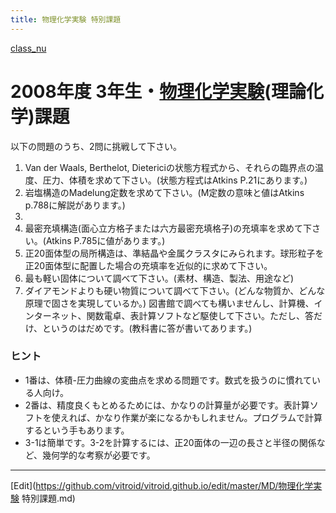 ```yaml
---
title: 物理化学実験 特別課題
---
```

[class_nu](/class_nu)

<!-- !!!2005年度 2年生・[物理化学実験](/物理化学実験)(理論化学)課題 -->

# 2008年度 3年生・[物理化学実験](/物理化学実験)(理論化学)課題

以下の問題のうち、2問に挑戦して下さい。

1. Van der Waals, Berthelot, Dietericiの状態方程式から、それらの臨界点の温度、圧力、体積を求めて下さい。(状態方程式はAtkins P.21にあります。)
1. 岩塩構造のMadelung定数を求めて下さい。(M定数の意味と値はAtkins p.788に解説があります。) 
1. 
  1. 最密充填構造(面心立方格子または六方最密充填格子)の充填率を求めて下さい。(Atkins P.785に値があります。)
  1. 正20面体型の局所構造は、準結晶や金属クラスタにみられます。球形粒子を正20面体型に配置した場合の充填率を近似的に求めて下さい。
1. 最も軽い固体について調べて下さい。(素材、構造、製法、用途など)
1. ダイアモンドよりも硬い物質について調べて下さい。(どんな物質か、どんな原理で固さを実現しているか。)
図書館で調べても構いませんし、計算機、インターネット、関数電卓、表計算ソフトなど駆使して下さい。ただし、答だけ、というのはだめです。(教科書に答が書いてあります。)


### ヒント

* 1番は、体積-圧力曲線の変曲点を求める問題です。数式を扱うのに慣れている人向け。
* 2番は、精度良くもとめるためには、かなりの計算量が必要です。表計算ソフトを使えれば、かなり作業が楽になるかもしれません。プログラムで計算するという手もあります。
* 3-1は簡単です。3-2を計算するには、正20面体の一辺の長さと半径の関係など、幾何学的な考察が必要です。




----

[Edit](https://github.com/vitroid/vitroid.github.io/edit/master/MD/物理化学実験 特別課題.md)

